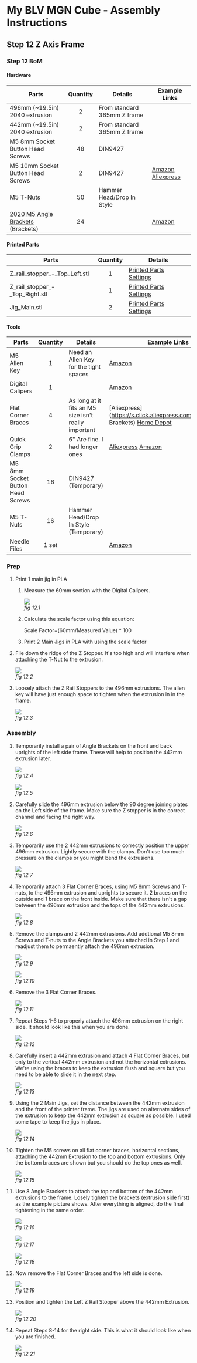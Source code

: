 # My BLV MGN Cube - Assembly Instructions

## Step 12 Z Axis Frame

### Step 12 BoM

#### Hardware
| Parts     | Quantity | Details | Example Links |
|-----------|:--------:|---------|---------------|
| 496mm (~19.5in) 2040 extrusion | 2 | From standard 365mm Z frame | |
| 442mm (~19.5in) 2040 extrusion | 2 | From standard 365mm Z frame | |
| M5 8mm Socket Button Head Screws | 48 | DIN9427 | |
| M5 10mm Socket Button Head Screws | 2 | DIN9427 | [Amazon](https://amzn.to/3txrazT) [Aliexpress](https://s.click.aliexpress.com/e/_ASWaER) |
| M5 T-Nuts | 50 | Hammer Head/Drop In Style | |
| [2020 M5 Angle Brackets](img/all-PlateVsBracket.jpeg) (Brackets) | 24 | | [Amazon](https://amzn.to/3rRVq7U) |

#### Printed Parts
| Parts     | Quantity | Details |
|-----------|:--------:|---------|
| Z_rail_stopper_-_Top_Left.stl | 1 | [Printed Parts Settings](../partsSettings) |
| Z_rail_stopper_-_Top_Right.stl | 1 | [Printed Parts Settings](../partsSettings) |
| Jig_Main.stl | 2 | [Printed Parts Settings](../partsSettings) |

#### Tools
| Parts     | Quantity | Details | Example Links |
|-----------|:--------:|---------|---------------|
| M5 Allen Key | 1 | Need an Allen Key for the tight spaces | [Amazon](https://amzn.to/3qNmEgs) |
| Digital Calipers | 1 | | [Amazon](https://amzn.to/36cs0cx) |
| Flat Corner Braces | 4 | As long at it fits an M5 size isn't really important | [Aliexpress](https://s.click.aliexpress.com/e/_A0mpPm Brackets) [Home Depot](https://www.homedepot.com/p/Everbilt-2-1-2-in-Zinc-Plated-Flat-Corner-Brace-4-Pack-15295/202034147) |
| Quick Grip Clamps | 2 | 6" Are fine. I had longer ones | [Aliexpress](https://s.click.aliexpress.com/e/_ADibWo) [Amazon](https://amzn.to/2ODx989) |
| M5 8mm Socket Button Head Screws | 16 | DIN9427 (Temporary) | |
| M5 T-Nuts | 16 | Hammer Head/Drop In Style (Temporary) | |
| Needle Files | 1 set | | [Amazon](https://amzn.to/3cTLQgR) |

### Prep
1. Print 1 main jig in PLA
    1. Measure the 60mm section with the Digital Calipers.

        ![](img/12-JigSizeCalibration.jpeg)\
        *fig 12.1*

    2. Calculate the scale factor using this equation:

        Scale Factor=(60mm/Measured Value) * 100

    3. Print 2 Main Jigs in PLA with using the scale factor

2. File down the ridge of the Z Stopper. It's too high and will interfere when attaching the T-Nut to the extrusion.

    ![](img/12-FileTopZStopper.jpeg)\
    *fig 12.2*

3. Loosely attach the Z Rail Stoppers to the 496mm extrusions. The allen key will have just enough space to tighten when the extrusion in in the frame.

    ![](img/12-AttachZStopper.jpeg)\
    *fig 12.3*


### Assembly
1. Temporarily install a pair of Angle Brackets on the front and back uprights of the left side frame. These will help to position the 442mm extrusion later.

    ![](img/12-LtFrontBrackets.jpeg)\
    *fig 12.4*

    ![](img/12-LtBrackets.jpeg)\
    *fig 12.5*

2. Carefully slide the 496mm extrusion below the 90 degree joining plates on the Left side of the frame. Make sure the Z stopper is in the correct channel and facing the right way.

    ![](img/12-InsertTopZExt.jpeg)\
    *fig 12.6*

3. Temporarily use the 2 442mm extrusions to correctly position the upper 496mm extrusion. Lightly secure with the clamps. Don't use too much pressure on the clamps or you might bend the extrusions.

    ![](img/12-LandRExtrusionsWClamps.jpeg)\
    *fig 12.7*

4. Temporarily attach 3 Flat Corner Braces, using M5 8mm Screws and T-nuts, to the 496mm extrusion and uprights to secure it. 2 braces on the outside and 1 brace on the front inside. Make sure that there isn't a gap between the 496mm extrusion and the tops of the 442mm extrusions.

    ![](img/12-flatBrackets.jpeg)\
    *fig 12.8*

5. Remove the clamps and 2 442mm extrusions. Add addtional M5 8mm Screws and T-nuts to the Angle Brackets you attached in Step 1 and readjust them to permaently attach the 496mm extrusion.

    ![](img/12-CornerBrackets.jpeg)\
    *fig 12.9*

    ![](img/12-496TempAttached.jpeg)\
    *fig 12.10*

6. Remove the 3 Flat Corner Braces.

    ![](img/12-496AttachedFinal.jpeg)\
    *fig 12.11*

7. Repeat Steps 1-6 to properly attach the 496mm extrusion on the right side. It should look like this when you are done.

    ![](img/12-LandR496Attached.jpeg)\
    *fig 12.12*

8. Carefully insert a 442mm extrusion and attach 4 Flat Corner Braces, but only to the vertical 442mm extrusion and not the horizontal extrusions. We're using the braces to keep the extrusion flush and square but you need to be able to slide it in the next step.

    ![](img/12-Attach442.jpeg)\
    *fig 12.13*

9. Using the 2 Main Jigs, set the distance between the 442mm extrusion and the front of the printer frame. The jigs are used on alternate sides of the extrusion to keep the 442mm extrusion as square as possible. I used some tape to keep the jigs in place.

    ![](img/12-442andMainJigs.jpeg)\
    *fig 12.14*

10. Tighten the M5 screws on all flat corner braces, horizontal sections, attaching the 442mm Extrusion to the top and bottom extrusions. Only the bottom braces are shown but you should do the top ones as well.

    ![](img/12-Finish442Brace.jpeg)\
    *fig 12.15*

11. Use 8 Angle Brackets to attach the top and bottom of the 442mm extrusions to the frame. Losely tighten the brackets (extrusion side first) as the example picture shows. After everything is aligned, do the final tightening in the same order.

    ![](img/12-lower442Bracket.jpeg)\
    *fig 12.16*

    ![](img/12-Rear442Brackets.jpeg)\
    *fig 12.17*

    ![](img/12-all442Brackets.jpeg)\
    *fig 12.18*

12. Now remove the Flat Corner Braces and the left side is done.

    ![](img/12-Lt442Finished.jpeg)\
    *fig 12.19*

14. Position and tighten the Left Z Rail Stopper above the 442mm Extrusion.

    ![](img/12-FinalLtTopZStopper.jpeg)\
    *fig 12.20*

13. Repeat Steps 8-14 for the right side. This is what it should look like when you are finished.

    ![](img/12-ZFrameDone.jpeg)\
    *fig 12.21*















